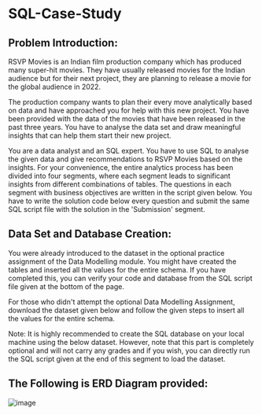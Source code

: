 # SQL-Case-Study

## Problem Introduction:

RSVP Movies is an Indian film production company which has produced many super-hit movies. They have usually released movies for the Indian audience but for their next project, they are planning to release a movie for the global audience in 2022. 

The production company wants to plan their every move analytically based on data and have approached you for help with this new project. You have been provided with the data of the movies that have been released in the past three years. You have to analyse the data set and draw meaningful insights that can help them start their new project.      

You are a data analyst and an SQL expert. You have to use SQL to analyse the given data and give recommendations to RSVP Movies based on the insights. For your convenience, the entire analytics process has been divided into four segments, where each segment leads to significant insights from different combinations of tables. The questions in each segment with business objectives are written in the script given below. You have to write the solution code below every question and submit the same SQL script file with the solution in the 'Submission' segment.

## Data Set and Database Creation:

You were already introduced to the dataset in the optional practice assignment of the Data Modelling module. You might have created the tables and inserted all the values for the entire schema. If you have completed this, you can verify your code and database from the SQL script file given at the bottom of the page.

 

For those who didn't attempt the optional Data Modelling Assignment, download the dataset given below and follow the given steps to insert all the values for the entire schema. 

 

Note: It is highly recommended to create the SQL database on your local machine using the below dataset. However, note that this part is completely optional and will not carry any grades and if you wish, you can directly run the SQL script given at the end of this segment to load the dataset.






## The Following is ERD Diagram provided: 
![image](https://user-images.githubusercontent.com/102786084/164955047-1f1d9fc0-55d9-498c-9f18-f159034359fb.png)


